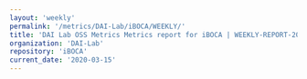 ```yaml
---
layout: 'weekly'
permalink: '/metrics/DAI-Lab/iBOCA/WEEKLY/'
title: 'DAI Lab OSS Metrics Metrics report for iBOCA | WEEKLY-REPORT-2020-03-15'
organization: 'DAI-Lab'
repository: 'iBOCA'
current_date: '2020-03-15'
---
```

